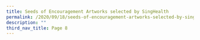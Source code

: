 ```yaml
---
title: Seeds of Encouragement Artworks selected by SingHealth
permalink: /2020/09/18/seeds-of-encouragement-artworks-selected-by-singhealth/
description: ""
third_nav_title: Page 8
---
```


